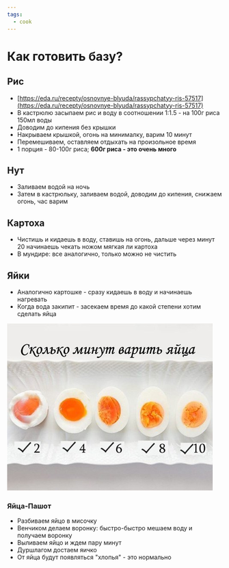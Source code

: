 ```yaml
---
tags:
  - cook
---
```


# Как готовить базу?

## Рис

- [https://eda.ru/recepty/osnovnye-blyuda/rassypchatyy-ris-57517](https://eda.ru/recepty/osnovnye-blyuda/rassypchatyy-ris-57517)
- В кастрюлю засыпаем рис и воду в соотношении 1:1.5 - на 100г риса 150мл воды
- Доводим до кипения без крышки
- Накрываем крышкой, огонь на минималку, варим 10 минут
- Перемешиваем, оставляем отдыхать на произольное время
- 1 порция - 80-100г риса; **600г риса - это очень много**

## Нут

- Заливаем водой на ночь
- Затем в кастрюльку, заливаем водой, доводим до кипения, снижаем огонь, час варим

## Картоха

- Чистишь и кидаешь в воду, ставишь на огонь, дальше через минут 20 начинаешь чекать ножом мягкая ли картоха
- В мундире: все аналогично, только можно не чистить

## Яйки

- Аналогично картошке - сразу кидаешь в воду и начинаешь нагревать
- Когда вода закипит - засекаем время до какой степени хотим сделать яйца

![eggs.png](eggs.png)

### Яйца-Пашот

- Разбиваем яйцо в мисочку
- Венчиком делаем воронку: быстро-быстро мешаем воду и получаем воронку
- Выливаем яйцо и ждем пару минут
- Дуршлагом достаем яичко
- От яйца будут появляться "хлопья" - это нормально
